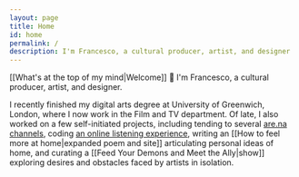 ```yaml
---
layout: page
title: Home
id: home
permalink: /
description: I'm Francesco, a cultural producer, artist, and designer
---
```


[[What's at the top of my mind|Welcome]]&nbsp;&#128075;&nbsp;I'm Francesco, a cultural producer, artist, and designer.

I recently finished my digital arts degree at University of Greenwich, London, where I now work in the Film and TV department. Of late, I also worked on a few self-initiated projects, including tending to several [are.na channels](https://www.are.na/francesco-imola-2o2ng4qooxm), coding [an online listening experience](https://magdalenazoledz.com/ROOM-101), writing an [[How to feel more at home|expanded poem and site]] articulating personal ideas of home, and curating a [[Feed Your Demons and Meet the Ally|show]] exploring desires and obstacles faced by artists in isolation.
